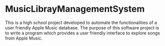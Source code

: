 # MusicLibrayManagementSystem
This is a high school project developed to automate the functionalities of a user friendly Apple Music database. The purpose of this software project is to write a program which provides a user friendly interface to explore songs from Apple Music.
